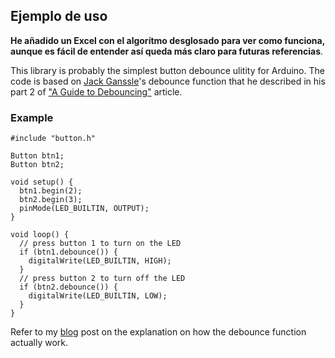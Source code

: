 ## Ejemplo de uso

**He añadido un Excel con el algorítmo desglosado para ver como funciona, aunque es fácil de entender así queda más claro para futuras referencias**.

This library is probably the simplest button debounce ulitity for Arduino. The code is based on [Jack Ganssle](http://www.ganssle.com/bio.htm)'s debounce function that he described in his part 2 of ["A Guide to Debouncing"](http://www.ganssle.com/debouncing.htm) article.

### Example

```
#include "button.h"

Button btn1;
Button btn2;

void setup() {
  btn1.begin(2);
  btn2.begin(3);
  pinMode(LED_BUILTIN, OUTPUT);
}

void loop() {
  // press button 1 to turn on the LED
  if (btn1.debounce()) {
    digitalWrite(LED_BUILTIN, HIGH);
  }
  // press button 2 to turn off the LED
  if (btn2.debounce()) {
    digitalWrite(LED_BUILTIN, LOW);
  }
}
```

Refer to my [blog](https://www.e-tinkers.com/2021/05/the-simplest-button-debounce-solution/) post on the explanation on how the debounce function actually work.

